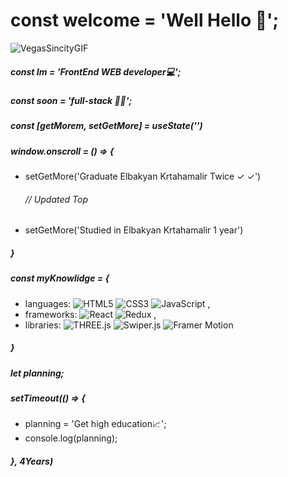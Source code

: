 # const welcome = 'Well Hello 👋';
![VegasSincityGIF](https://github.com/user-attachments/assets/5302aec4-2814-4d90-830b-a6d6e66fcff5)

##### const Im = 'FrontEnd WEB developer💻';
##### const soon = 'full-stack 🧑‍💻';

##### const [getMorem, setGetMore] = useState('')

##### window.onscroll = () => {
- setGetMore('Graduate Elbakyan Krtahamalir Twice ✓ ✓')
  ###### // Updated Top
- setGetMore('Studied in Elbakyan Krtahamalir 1 year')
##### }

##### const myKnowlidge = {
- languages: ![HTML5](https://img.shields.io/badge/-HTML5-E34F26?style=for-the-badge&logo=html5&logoColor=white) ![CSS3](https://img.shields.io/badge/-CSS3-1572B6?style=for-the-badge&logo=css3&logoColor=white) ![JavaScript](https://img.shields.io/badge/-JavaScript-F7DF1E?style=for-the-badge&logo=javascript&logoColor=black) ,
- frameworks: ![React](https://img.shields.io/badge/-React-61DAFB?style=for-the-badge&logo=react&logoColor=black) ![Redux](https://img.shields.io/badge/-Redux-764ABC?style=for-the-badge&logo=redux&logoColor=white) ,
- libraries: ![THREE.js](https://img.shields.io/badge/-THREE.js-000000?style=for-the-badge&logo=three.js&logoColor=white) ![Swiper.js](https://img.shields.io/badge/-Swiper.js-6332F6?style=for-the-badge&logo=swiper&logoColor=white) ![Framer Motion](https://img.shields.io/badge/-Framer_Motion-0055FF?style=for-the-badge&logo=framer&logoColor=white)
##### }


##### let planning;


##### setTimeout(() => {
-  planning = 'Get high education📈';
-  console.log(planning);
##### }, 4Years)
